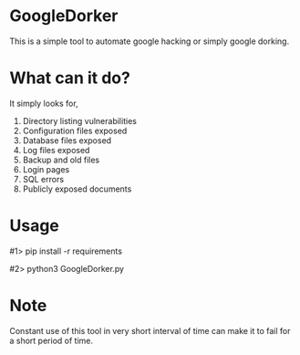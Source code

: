 # GoogleDorker

This is a simple tool to automate google hacking or simply google dorking.

# What can it do?
It simply looks for,
1) Directory listing vulnerabilities
2) Configuration files exposed
3) Database files exposed
4) Log files exposed
5) Backup and old files
6) Login pages
7) SQL errors
8) Publicly exposed documents

# Usage
#1> pip install -r requirements

#2> python3 GoogleDorker.py

# Note
Constant use of this tool in very short interval of time can make it to fail for a short period of time.
